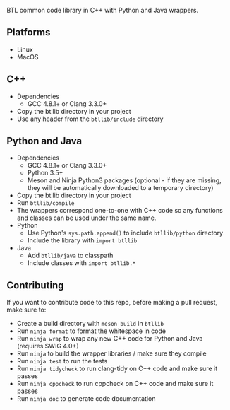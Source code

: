 BTL common code library in C++ with Python and Java wrappers.

Platforms
---
- Linux
- MacOS

C++
---
- Dependencies
  * GCC 4.8.1+ or Clang 3.3.0+
- Copy the btllib directory in your project
- Use any header from the `btllib/include` directory

Python and Java
---
- Dependencies
  * GCC 4.8.1+ or Clang 3.3.0+
  * Python 3.5+
  * Meson and Ninja Python3 packages (optional - if they are missing, they will be automatically downloaded to a temporary directory)
- Copy the btllib directory in your project
- Run `btllib/compile`
- The wrappers correspond one-to-one with C++ code so any functions and classes can be used under the same name.
- Python
  * Use Python's `sys.path.append()` to include `btllib/python` directory
  * Include the library with `import btllib`
- Java
  * Add `btllib/java` to classpath
  * Include classes with `import btllib.*`

Contributing
---
If you want to contribute code to this repo, before making a pull request, make sure to:
- Create a build directory with `meson build` in `btllib`
- Run `ninja format` to format the whitespace in code
- Run `ninja wrap` to wrap any new C++ code for Python and Java (requires SWIG 4.0+)
- Run `ninja` to build the wrapper libraries / make sure they compile
- Run `ninja test` to run the tests
- Run `ninja tidycheck` to run clang-tidy on C++ code and make sure it passes
- Run `ninja cppcheck` to run cppcheck on C++ code and make sure it passes
- Run `ninja doc` to generate code documentation
